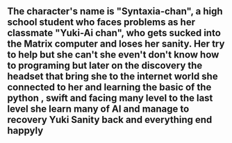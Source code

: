 ## The character's name is "Syntaxia-chan", a high school student who faces problems as her classmate "Yuki-Ai chan", who gets sucked into the Matrix computer and loses her sanity. Her try to help but she can't she even't don't know how to programing but later on the discovery the headset that bring she to the internet world she connected to her and learning the basic of the python , swift  and facing many level to the last level she learn many of AI and manage to recovery Yuki Sanity back and everything end happyly
